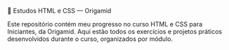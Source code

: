 📘 Estudos HTML e CSS — Origamid

Este repositório contém meu progresso no curso HTML e CSS para Iniciantes, da Origamid.
Aqui estão todos os exercícios e projetos práticos desenvolvidos durante o curso, organizados por módulo.
